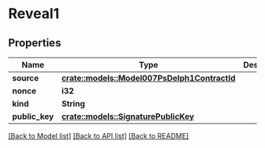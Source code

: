 # Reveal1

## Properties

Name | Type | Description | Notes
------------ | ------------- | ------------- | -------------
**source** | [**crate::models::Model007PsDelph1ContractId**](007-PsDELPH1.contract_id.md) |  | 
**nonce** | **i32** |  | 
**kind** | **String** |  | 
**public_key** | [**crate::models::SignaturePublicKey**](Signature.Public_key.md) |  | 

[[Back to Model list]](../README.md#documentation-for-models) [[Back to API list]](../README.md#documentation-for-api-endpoints) [[Back to README]](../README.md)


